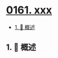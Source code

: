 # [0161. xxx](https://github.com/Tdahuyou/TNotes.leetcode/tree/main/notes/0161.%20xxx)

<!-- region:toc -->

- [1. 📝 概述](#1--概述)

<!-- endregion:toc -->

## 1. 📝 概述
